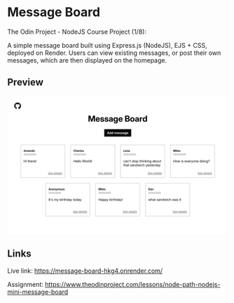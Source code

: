 # Message Board

The Odin Project - NodeJS Course Project (1/8):

A simple message board built using Express.js (NodeJS), EJS + CSS, deployed on Render. Users can view existing messages, or post their own messages, which are then displayed on the homepage.

## Preview

![alt text](./public/images/preview.png)

## Links

Live link: https://message-board-hkg4.onrender.com/

Assignment: https://www.theodinproject.com/lessons/node-path-nodejs-mini-message-board
